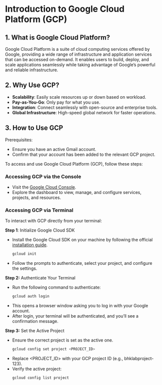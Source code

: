 # Introduction to Google Cloud Platform (GCP)

## 1. What is Google Cloud Platform?

Google Cloud Platform is a suite of cloud computing services offered by Google,
providing a wide range of infrastructure and application services that can be
accessed on-demand. It enables users to build, deploy, and scale applications
seamlessly while taking advantage of Google’s powerful and reliable
infrastructure.

## 2. Why Use GCP?

-   **Scalability**: Easily scale resources up or down based on workload.
-   **Pay-as-You-Go**: Only pay for what you use.
-   **Integration**: Connect seamlessly with open-source and enterprise tools.
-   **Global Infrastructure**: High-speed global network for faster operations.

## 3. How to Use GCP

Prerequisites:

-   Ensure you have an active Gmail account.
-   Confirm that your account has been added to the relevant GCP project.

To access and use Google Cloud Platform (GCP), follow these steps:

### Accessing GCP via the Console

-   Visit the [Google Cloud Console](https://console.cloud.google.com/).
-   Explore the dashboard to view, manage, and configure services, projects, and
    resources.

### Accessing GCP via Terminal

To interact with GCP directly from your terminal:

**Step 1**: Initialize Google Cloud SDK

-   Install the Google Cloud SDK on your machine by following the official
    [installation guide](https://cloud.google.com/sdk/docs/install).

    ```sh
    gcloud init
    ```

-   Follow the prompts to authenticate, select your project, and configure the
    settings.

**Step 2:** Authenticate Your Terminal

-   Run the following command to authenticate:
    ```sh
    gcloud auth login
    ```
-   This opens a browser window asking you to log in with your Google account.
-   After login, your terminal will be authenticated, and you’ll see a
    confirmation message.

**Step 3:** Set the Active Project

-   Ensure the correct project is set as the active one.
    ```sh
    gcloud config set project <PROJECT_ID>
    ```
-   Replace <PROJECT_ID> with your GCP project ID (e.g., bhklabproject-123).
-   Verify the active project:
    ```sh
    gcloud config list project
    ```
